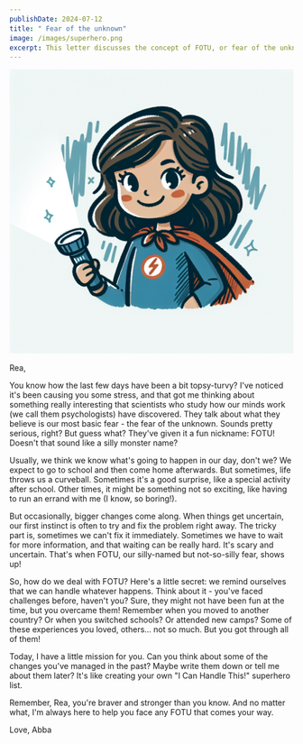 ```yaml
---
publishDate: 2024-07-12
title: " Fear of the unknown"
image: /images/superhero.png
excerpt: This letter discusses the concept of FOTU, or fear of the unknown, and how it can manifest in our daily lives, but encourages readers to remind themselves that they can handle whatever comes their way with bravery and support from others.
---
```

![](../../assets/images/superhero.png)

Rea,

You know how the last few days have been a bit topsy-turvy? I've noticed it's been causing you some stress, and that got me thinking about something really interesting that scientists who study how our minds work (we call them psychologists) have discovered. They talk about what they believe is our most basic fear - the fear of the unknown. Sounds pretty serious, right? But guess what? They've given it a fun nickname: FOTU! Doesn't that sound like a silly monster name?

Usually, we think we know what's going to happen in our day, don't we? We expect to go to school and then come home afterwards. But sometimes, life throws us a curveball. Sometimes it's a good surprise, like a special activity after school. Other times, it might be something not so exciting, like having to run an errand with me (I know, so boring!).

But occasionally, bigger changes come along. When things get uncertain, our first instinct is often to try and fix the problem right away. The tricky part is, sometimes we can't fix it immediately. Sometimes we have to wait for more information, and that waiting can be really hard. It's scary and uncertain. That's when FOTU, our silly-named but not-so-silly fear, shows up!

So, how do we deal with FOTU? Here's a little secret: we remind ourselves that we can handle whatever happens. Think about it - you've faced challenges before, haven't you? Sure, they might not have been fun at the time, but you overcame them! Remember when you moved to another country? Or when you switched schools? Or attended new camps? Some of these experiences you loved, others... not so much. But you got through all of them!

Today, I have a little mission for you. Can you think about some of the changes you've managed in the past? Maybe write them down or tell me about them later? It's like creating your own "I Can Handle This!" superhero list.

Remember, Rea, you're braver and stronger than you know. And no matter what, I'm always here to help you face any FOTU that comes your way.

Love,
Abba
